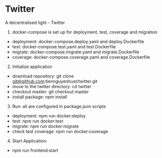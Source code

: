 # Twitter
A decentralised light - Twitter

1. docker-compose is set up for deployment, test, coverage and migration
  - deployment: docker-compose.deploy.yaml and deploy.Dockerfile
  - test: docker-compose.test.yaml and test.Dockerfile
  - migrate: docker-compose.migrate.yaml and migrate.Dockerfile
  - coverage: docker-compose.coverage.yaml and coverage.Dockerfile

2. Initialize application
  - download repository: git clone git@github.com:tiennguyenhust/twitter.git
  - move to the twitter directory: cd twitter
  - checkout master: git checkout master
  - install package: npm install

3. Run: all are configured in package.json scripts
  - deployment: npm run docker:deploy
  - test: npm run docker:test
  - migrate: npm run docker:migrate
  - check test coverage: npm run docker:coverage

4. Start Application:
  - npm run frontend:start

